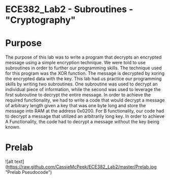 ECE382_Lab2 - Subroutines - "Cryptography"
==========================================

# Purpose

  The purpose of this lab was to write a program that decrypts an encrypted message using a simple encryption technique. We were told to use subroutines in order to further our programming skills. The technique used for this program was the XOR function. The message is decrypted  by xoring the encrypted data with the key. This lab had us practice our programming skills by writing two subroutines. One subroutine was used to decrypt an individual piece of information, while the second was used to leverage the first subroutine to decrypt the entire message. In order to achieve the required functionality, we had to write a code that would decrypt a message of arbitrary length given a key that was one byte long and store the message into RAM at the address 0x0200. For B functionality, our code had to decrypt a message that utilized an arbitrarily long key. In order to achieve A Functionality, the code had to decrypt a message without the key being known. 
  
  
# Prelab

![alt text] (https://raw.github.com/CassieMcPeek/ECE382_Lab2/master/Prelab.jpg "Prelab Pseudocode")
